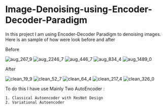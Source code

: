 # Image-Denoising-using-Encoder-Decoder-Paradigm

In this project I am using Encoder-Decoder Paradigm to denoising images. Here is an sample of how were look before and after


Before

  
  ![aug_267_9](https://github.com/coolLaksh/Image-Denoising-using-Encoder-Decoder-Paradigm/assets/116641733/c2abbd67-0de3-451c-bf35-d4caacc26f99)    ![aug_2246_7](https://github.com/coolLaksh/Image-Denoising-using-Encoder-Decoder-Paradigm/assets/116641733/a3ed133a-6864-4079-99ec-7c8762a0d77b)   ![aug_446_7](https://github.com/coolLaksh/Image-Denoising-using-Encoder-Decoder-Paradigm/assets/116641733/b761973f-47a2-4f9e-82cc-74c0e57859f5)    ![aug_834_4](https://github.com/coolLaksh/Image-Denoising-using-Encoder-Decoder-Paradigm/assets/116641733/a183e91d-f1d5-4e78-a21e-5e948195f33b)    ![aug_1489_0](https://github.com/coolLaksh/Image-Denoising-using-Encoder-Decoder-Paradigm/assets/116641733/6267d835-d0d0-4c4e-8e44-7c4956e5d786)


After


![clean_19_9](https://github.com/coolLaksh/Image-Denoising-using-Encoder-Decoder-Paradigm/assets/116641733/120008e6-9257-4402-ad9f-5f3cfbca2e0e)   ![clean_52_7](https://github.com/coolLaksh/Image-Denoising-using-Encoder-Decoder-Paradigm/assets/116641733/72d9bf45-f715-49df-8418-569438624aba)   ![clean_64_4](https://github.com/coolLaksh/Image-Denoising-using-Encoder-Decoder-Paradigm/assets/116641733/82b6cf53-860e-4619-8f0e-20cd2aacf965)   ![clean_217_4](https://github.com/coolLaksh/Image-Denoising-using-Encoder-Decoder-Paradigm/assets/116641733/e10e63d3-ccb4-4362-856d-003a7212916f)   ![clean_326_0](https://github.com/coolLaksh/Image-Denoising-using-Encoder-Decoder-Paradigm/assets/116641733/0f2b39bd-e6ec-46ca-8072-fc70b3308e39)


To do this I have use Mainly Two AutoEncoder :


    1. Classical Autoencoder with ResNet Design
    2. Variational Autoencoder





  
